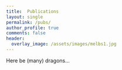 ```yaml
---
title:  Publications
layout: single
permalink: /pubs/
author_profile: true
comments: false
header:
  overlay_image: /assets/images/melbs1.jpg
---
```


Here be \(many\) dragons...
